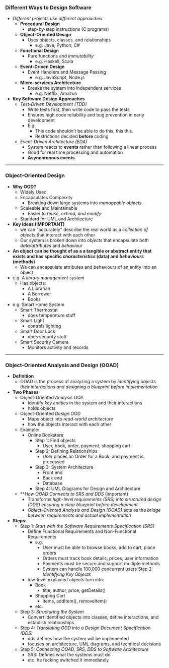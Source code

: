### Different Ways to Design Software
- *Different projects use different approaches*
	- **Procedural Design**
		- step-by-step instructions (C programs)
	- **Object-Oriented Design**
		- Uses objects, classes, and relationships
			- e.g. Java, Python, C#
	- **Functional Design**
		- Pure functions and *immutability*
			- e.g. Haskell, Scala
	- **Event-Driven Design**
		- Event Handlers and Message Passing
			- e.g. JavaScript, Node.js
	- **Micro-services Architecture**
		- Breaks the system into independent services
			- e.g. Netflix, Amazon
- **Key Software Design Approaches**
	- *Test-Driven Development (TDD)*
		- Write tests first, then write code to pass the tests
		- Ensures high code reliability and bug prevention in early development
		- E.g.
			- This code shouldn't be able to do this, this this.
			- Restrictions decided **before** coding
	- *Event-Driven Architecture (EDA)*
		- System reacts to **events** rather than following a linear process
		- Good for real time processing and automation
		- **Asynchronous events**
---
### Object-Oriented Design
- **Why OOD?**
	- Widely Used
	- Encapsulates Complexity
		- Breaking down large systems into *manageable objects*
	- Scaleable and Maintainable
		- Easier to *reuse, extend, and modify*
	- Standard for UML and Architecture
- **Key Ideas (IMPORTANT)** 
	- we can "accurately" describe the real world as a *collection of objects* that interact with each other
	- Our system is broken down into *objects* that encapsulate both *data/attributes* and *behaviour*
- **An object can be thought of as a a tangible or abstract entity that exists and has specific *characteristics* (data) and *behaviours* (methods)**
	- We can encapsulate attributes and behaviours of an entity into an object
- e.g. *A library management system*
	- Has objects:
		- A Librarian
		- A Borrower
		- Books
- e.g. Smart Home System
	- Smart Thermostat
		- does temperature stuff
	- Smart Light
		- controls lighting
	- Smart Door Lock
		- does security stuff
	- Smart Security Camera
		- Monitors activity and records
---
### Object-Oriented Analysis and Design (OOAD)
- **Definition**
	- OOAD is the process of analyzing a system by *identifying objects their interactions and designing a blueprint before implementation*
- **Two Phases**
	- Object-Oriented *Analysis* OOA
		- Identify *key entities* in the system and their interactions
		- holds objects
	- Object-Oriented *Design* OOD
		- Maps object into *read-world architecture*
		- how the objects interact with each other
	- Example:
		- Online Bookstore
			- Step 1: Find objects
				- User, book, order, payment, shopping cart
			- Step 2: Defining Relationships
				- User places an Order for a Book, and payment is processed
			- Step 3: System Architecture
				- Front end
				- Back end
				- Database
			- Step 4: UML Diagrams for Design and Architecture
	- ***How OOAD Connects to SRS and DDS* (important)
		- Transforms *high-level requirements (SRS) into structured design (DDS) ensuring a clear blueprint before development*
		- *Object-Oriented Analysis and Design (OOAD)* acts as the *bridge between requirements and actual implementation*
- **Steps:**
	- Step 1: *Start with the Software Requirements Specification (SRS)*
		- Define Functional Requirements and Non-Functional Requirements
			- e.g. 
				- User must be able to browse books, add to cart, place orders
				- Orders must track book details, prices, user information
				- Payments must be secure and support multiple methods
				- System can handle 100,000 concurrent users
		Step 2: *Identifying Key Objects*
		- low-level explained objects turn into:
			- Book
				- title, author, price, getDetails()
			- Shopping Cart
				- items, addItem(), removeItem()
			- etc.
	- Step 3: *Structuring the System*
		- Convert identified objects into classes, define interactions, and establish relationships
	- Step 4: *Translating OOD into a Design Document Specification (DDS)*
		- dds defines how the system will be implemented
		- focuses on architecture, UML diagrams, and technical decisions
	- Step 5: *Connecting OOAD, SRS, DDS to Software Architecture*
		- SRS: Defines what the systems must do
		- etc. he fucking switched it immediately